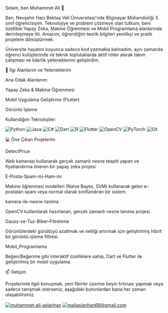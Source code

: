 Selam, ben Muhammet Ali 👋

Ben, Nevşehir Hacı Bektaş Veli Üniversitesi'nde Bilgisayar Mühendisliği 3. sınıf öğrencisiyim. Teknolojiye ve problem çözmeye olan tutkum, beni özellikle Yapay Zeka, Makine Öğrenmesi ve Mobil Programlama alanlarında derinleşmeye itti. Amacım, öğrendiğim teorik bilgileri yenilikçi ve pratik projelere dönüştürmek.

Üniversite hayatım boyunca sadece kod yazmakla kalmadım, aynı zamanda öğrenci kulüplerinde ve teknik topluluklarda aktif roller alarak takım çalışması ve liderlik yeteneklerimi geliştirdim.

🚀 İlgi Alanlarım ve Yeteneklerim

Ana Odak Alanlarım:

Yapay Zeka & Makine Öğrenmesi

Mobil Uygulama Geliştirme (Flutter)

Görüntü İşleme

Kullandığım Teknolojiler:

<p align="left">
<img src="https://www.google.com/search?q=https://img.shields.io/badge/Python-3776AB%3Fstyle%3Dfor-the-badge%26logo%3Dpython%26logoColor%3Dwhite" alt="Python"/>
<img src="https://www.google.com/search?q=https://img.shields.io/badge/Java-ED8B00%3Fstyle%3Dfor-the-badge%26logo%3Djava%26logoColor%3Dwhite" alt="Java"/>
<img src="https://www.google.com/search?q=https://img.shields.io/badge/C%2523-239120%3Fstyle%3Dfor-the-badge%26logo%3Dc-sharp%26logoColor%3Dwhite" alt="C#"/>
<img src="https://www.google.com/search?q=https://img.shields.io/badge/Dart-0175C2%3Fstyle%3Dfor-the-badge%26logo%3Ddart%26logoColor%3Dwhite" alt="Dart"/>
<img src="https://www.google.com/search?q=https://img.shields.io/badge/R-276DC3%3Fstyle%3Dfor-the-badge%26logo%3Dr%26logoColor%3Dwhite" alt="R"/>





<img src="https://img.shields.io/badge/Flutter-02569B?style=for-the-badge&logo=flutter&logoColor=white" alt="Flutter"/>
<img src="https://www.google.com/search?q=https://img.shields.io/badge/OpenCV-5C3EE8%3Fstyle%3Dfor-the-badge%26logo%3Dopencv%26logoColor%3Dwhite" alt="OpenCV"/>
<img src="https://img.shields.io/badge/PyTorch-EE4C2C?style=for-the-badge&logo=pytorch&logoColor=white" alt="PyTorch"/>
<img src="https://www.google.com/search?q=https://img.shields.io/badge/Git-F05032%3Fstyle%3Dfor-the-badge%26logo%3Dgit%26logoColor%3Dwhite" alt="Git"/>
</p>

💻 Öne Çıkan Projelerim

DetectPrice

Web kamerası kullanarak gerçek zamanlı nesne tespiti yapan ve fiyatlandırma öneren bir yapay zeka projesi.

E-Posta-Spam-mi-Ham-mi

Makine öğrenmesi modelleri (Naive Bayes, SVM) kullanarak gelen e-postaları spam veya normal olarak sınıflandıran bir sistem.

kamera-ile-nesne-tanima

OpenCV kullanılarak hazırlanan, gerçek zamanlı nesne tanıma projesi.

Gauss-ve-Tuz-Biber-Fitreleme

Görüntülerdeki gürültüyü azaltmak ve netliği artırmak için geliştirilmiş hibrit bir görüntü işleme filtresi.

Mobil_Programlama

Beğen/Beğenme gibi interaktif özelliklere sahip, Dart ve Flutter ile geliştirilmiş bir mobil uygulama.

📫 İletişim

Projelerimle ilgili konuşmak, yeni fikirler üzerine beyin fırtınası yapmak veya sadece tanışmak isterseniz, aşağıdaki butonlardan bana her zaman ulaşabilirsiniz.

<p align="left">
<a href="https://www.linkedin.com/in/muhammetaliaslanhan/" target="blank"><img align="center" src="https://www.google.com/search?q=https://img.shields.io/badge/LinkedIn-0077B5%3Fstyle%3Dfor-the-badge%26logo%3Dlinkedin%26logoColor%3Dwhite" alt="muhammet-ali-aslanhan"/></a>
<a href="mailto:maliaslanhan68@gmail.com" target="blank"><img align="center" src="https://img.shields.io/badge/Gmail-D14836?style=for-the-badge&logo=gmail&logoColor=white" alt="maliaslanhan68@gmail.com"/></a>
</p>
